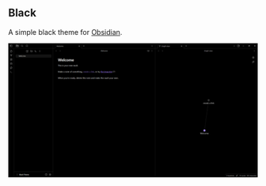 ## Black

A simple black theme for [Obsidian](https://obsidian.md/).

![Theme screenshot](https://raw.githubusercontent.com/b3h3m0th/black-obsidian-theme/master/screenshot_1920x1032.png)
